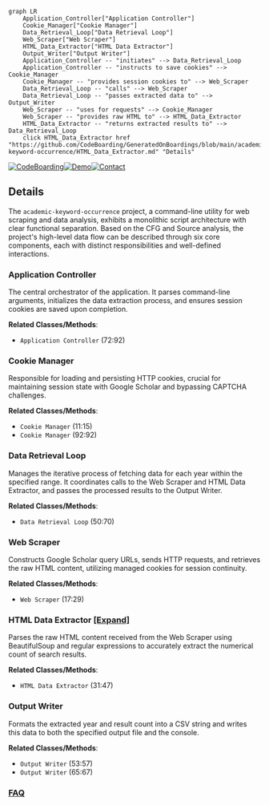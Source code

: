 ```mermaid
graph LR
    Application_Controller["Application Controller"]
    Cookie_Manager["Cookie Manager"]
    Data_Retrieval_Loop["Data Retrieval Loop"]
    Web_Scraper["Web Scraper"]
    HTML_Data_Extractor["HTML Data Extractor"]
    Output_Writer["Output Writer"]
    Application_Controller -- "initiates" --> Data_Retrieval_Loop
    Application_Controller -- "instructs to save cookies" --> Cookie_Manager
    Cookie_Manager -- "provides session cookies to" --> Web_Scraper
    Data_Retrieval_Loop -- "calls" --> Web_Scraper
    Data_Retrieval_Loop -- "passes extracted data to" --> Output_Writer
    Web_Scraper -- "uses for requests" --> Cookie_Manager
    Web_Scraper -- "provides raw HTML to" --> HTML_Data_Extractor
    HTML_Data_Extractor -- "returns extracted results to" --> Data_Retrieval_Loop
    click HTML_Data_Extractor href "https://github.com/CodeBoarding/GeneratedOnBoardings/blob/main/academic-keyword-occurrence/HTML_Data_Extractor.md" "Details"
```

[![CodeBoarding](https://img.shields.io/badge/Generated%20by-CodeBoarding-9cf?style=flat-square)](https://github.com/CodeBoarding/GeneratedOnBoardings)[![Demo](https://img.shields.io/badge/Try%20our-Demo-blue?style=flat-square)](https://www.codeboarding.org/demo)[![Contact](https://img.shields.io/badge/Contact%20us%20-%20contact@codeboarding.org-lightgrey?style=flat-square)](mailto:contact@codeboarding.org)

## Details

The `academic-keyword-occurrence` project, a command-line utility for web scraping and data analysis, exhibits a monolithic script architecture with clear functional separation. Based on the CFG and Source analysis, the project's high-level data flow can be described through six core components, each with distinct responsibilities and well-defined interactions.

### Application Controller
The central orchestrator of the application. It parses command-line arguments, initializes the data extraction process, and ensures session cookies are saved upon completion.


**Related Classes/Methods**:

- `Application Controller` (72:92)


### Cookie Manager
Responsible for loading and persisting HTTP cookies, crucial for maintaining session state with Google Scholar and bypassing CAPTCHA challenges.


**Related Classes/Methods**:

- `Cookie Manager` (11:15)
- `Cookie Manager` (92:92)


### Data Retrieval Loop
Manages the iterative process of fetching data for each year within the specified range. It coordinates calls to the Web Scraper and HTML Data Extractor, and passes the processed results to the Output Writer.


**Related Classes/Methods**:

- `Data Retrieval Loop` (50:70)


### Web Scraper
Constructs Google Scholar query URLs, sends HTTP requests, and retrieves the raw HTML content, utilizing managed cookies for session continuity.


**Related Classes/Methods**:

- `Web Scraper` (17:29)


### HTML Data Extractor [[Expand]](./HTML_Data_Extractor.md)
Parses the raw HTML content received from the Web Scraper using BeautifulSoup and regular expressions to accurately extract the numerical count of search results.


**Related Classes/Methods**:

- `HTML Data Extractor` (31:47)


### Output Writer
Formats the extracted year and result count into a CSV string and writes this data to both the specified output file and the console.


**Related Classes/Methods**:

- `Output Writer` (53:57)
- `Output Writer` (65:67)




### [FAQ](https://github.com/CodeBoarding/GeneratedOnBoardings/tree/main?tab=readme-ov-file#faq)